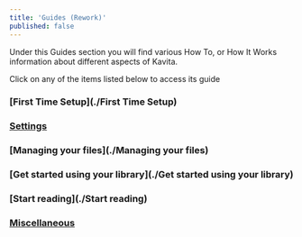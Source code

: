 ```yaml
---
title: 'Guides (Rework)'
published: false
---
```


Under this Guides section you will find various How To, or How It Works information about different aspects of Kavita.

Click on any of the items listed below to access its guide

### [First Time Setup](./First Time Setup)
### [Settings](./Settings)
### [Managing your files](./Managing your files)
### [Get started using your library](./Get started using your library)
### [Start reading](./Start reading)
### [Miscellaneous](./Miscellaneous)